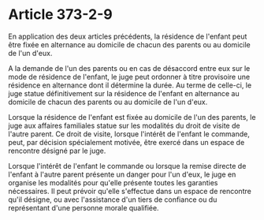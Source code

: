 # Article 373-2-9

<p>En application des deux articles précédents, la résidence de l'enfant peut être fixée en alternance au domicile de chacun des parents ou au domicile de l'un d'eux.</p><p>A la demande de l'un des parents ou en cas de désaccord entre eux sur le mode de résidence de l'enfant, le juge peut ordonner à titre provisoire une résidence en alternance dont il détermine la durée. Au terme de celle-ci, le juge statue définitivement sur la résidence de l'enfant en alternance au domicile de chacun des parents ou au domicile de l'un d'eux.</p><p>Lorsque la résidence de l'enfant est fixée au domicile de l'un des parents, le juge aux affaires familiales statue sur les modalités du droit de visite de l'autre parent. Ce droit de visite, lorsque l'intérêt de l'enfant le commande, peut, par décision spécialement motivée, être exercé dans un espace de rencontre désigné par le juge.</p><p>Lorsque l'intérêt de l'enfant le commande ou lorsque la remise directe de l'enfant à l'autre parent présente un danger pour l'un d'eux, le juge en organise les modalités pour qu'elle présente toutes les garanties nécessaires. Il peut prévoir qu'elle s'effectue dans un espace de rencontre qu'il désigne, ou avec l'assistance d'un tiers de confiance ou du représentant d'une personne morale qualifiée. </p>